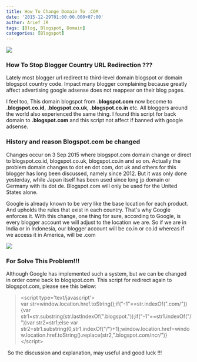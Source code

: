 ```yaml
---
title: How To Change Domain To .COM
date: '2015-12-29T01:00:00.000+07:00'
author: Arief JR
tags: [Blog, Blogspot, Domain]
categories: [Blogspot]
---
```


![](https://3.bp.blogspot.com/-b1UgnOYhhrE/VoFyWYvafMI/AAAAAAAACcM/ey2Nt8Jgyzo/s1600/stop-blogger-country-url-redirection.jpg)

### How To Stop Blogger Country URL Redirection ???

Lately most blogger url redirect to third-level domain blogspot or domain blogspot country code. Impact many blogger complaining because greatly affect advertising google adsense does not reappear on their blog pages.  

I feel too, This domain blogspot from **.blogspot.com** now become to **.blogspot.co.id**, **.blogspot.co.uk**, **.blogspot.co.in** etc. All bloggers around the world also experienced the same thing. I found this script for back domain to **.blogspot.com** and this script not affect if banned with google adsense.  

### History and reason Blogspot.com be changed 

Changes occur on 3 Sep 2015 where blogspot.com domain change or direct to blogspot.co.id, blogspot.co.uk, blogspot.co.in and so on. Actually the problem domain changes to dot en dot com, dot uk and others for this blogger has long been discussed, namely since 2012. But it was only done yesterday, while Japan itself has been used since long jp domain or Germany with its dot de. Blogspot.com will only be used for the United States alone.  

Google is already known to be very like the base location for each product. And upholds the rules that exist in each country. That's why Google enforces it. With this change, one thing for sure, according to Google, is every blogger account we will adjust to the location we are. So if we are in India or in Indonesia, our blogger account will be co.in or co.id whereas if we access it in America, will be .com  

![](https://3.bp.blogspot.com/-smmAcdV7UzY/VoF3QwOa6SI/AAAAAAAACcc/CPlynGvWX7I/s1600/ubah-co.id-ke-com.png)

### For Solve This Problem!!!

Although Google has implemented such a system, but we can be changed in order come back to blogspot.com. This script for redirect again to blogspot.com, please see this below:  

>   
> &lt;script type='text/javascript'&gt;  
> var str=window.location.href.toString();if("-1"==str.indexOf(".com/")){var str1=str.substring(str.lastIndexOf(".blogspot."));if("-1"==str1.indexOf("/"))var str2=str1;else var str2=str1.substring(0,str1.indexOf("/")+1);window.location.href=window.location.href.toString().replace(str2,".blogspot.com/ncr/")}  
> &lt;/script&gt;  

 So the discussion and explanation, may useful and good luck !!!